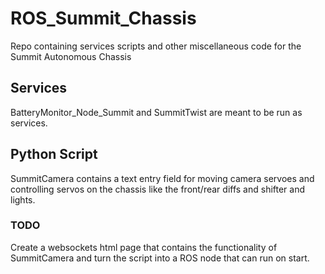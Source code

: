 # ROS_Summit_Chassis
Repo containing services scripts and other miscellaneous code for the Summit Autonomous Chassis

## Services
BatteryMonitor_Node_Summit and SummitTwist are meant to be run as services.

## Python Script
SummitCamera contains a text entry field for moving camera servoes and controlling servos on the chassis like the front/rear diffs and shifter and lights.

### TODO
Create a websockets html page that contains the functionality of SummitCamera and turn the script into a ROS node that can run on start.
